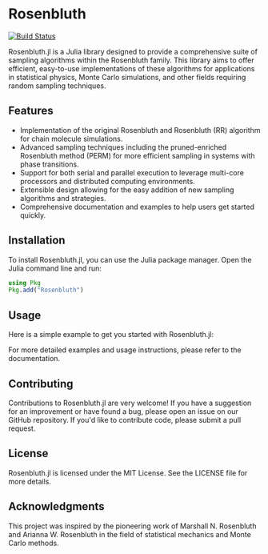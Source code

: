 # Rosenbluth

[![Build Status](https://github.com/tomrobertsof/Rosenbluth.jl/actions/workflows/CI.yml/badge.svg?branch=main)](https://github.com/tomrobertsof/Rosenbluth.jl/actions/workflows/CI.yml?query=branch%3Amain)

Rosenbluth.jl is a Julia library designed to provide a comprehensive suite of sampling algorithms within the Rosenbluth family. This library aims to offer efficient, easy-to-use implementations of these algorithms for applications in statistical physics, Monte Carlo simulations, and other fields requiring random sampling techniques.

## Features

- Implementation of the original Rosenbluth and Rosenbluth (RR) algorithm for chain molecule simulations.
- Advanced sampling techniques including the pruned-enriched Rosenbluth method (PERM) for more efficient sampling in systems with phase transitions.
- Support for both serial and parallel execution to leverage multi-core processors and distributed computing environments.
- Extensible design allowing for the easy addition of new sampling algorithms and strategies.
- Comprehensive documentation and examples to help users get started quickly.

## Installation

To install Rosenbluth.jl, you can use the Julia package manager. Open the Julia command line and run:

```julia
using Pkg
Pkg.add("Rosenbluth")
```

## Usage
Here is a simple example to get you started with Rosenbluth.jl:

For more detailed examples and usage instructions, please refer to the documentation.

## Contributing
Contributions to Rosenbluth.jl are very welcome! If you have a suggestion for an improvement or have found a bug, please open an issue on our GitHub repository. If you'd like to contribute code, please submit a pull request.

## License
Rosenbluth.jl is licensed under the MIT License. See the LICENSE file for more details.

## Acknowledgments
This project was inspired by the pioneering work of Marshall N. Rosenbluth and Arianna W. Rosenbluth in the field of statistical mechanics and Monte Carlo methods.